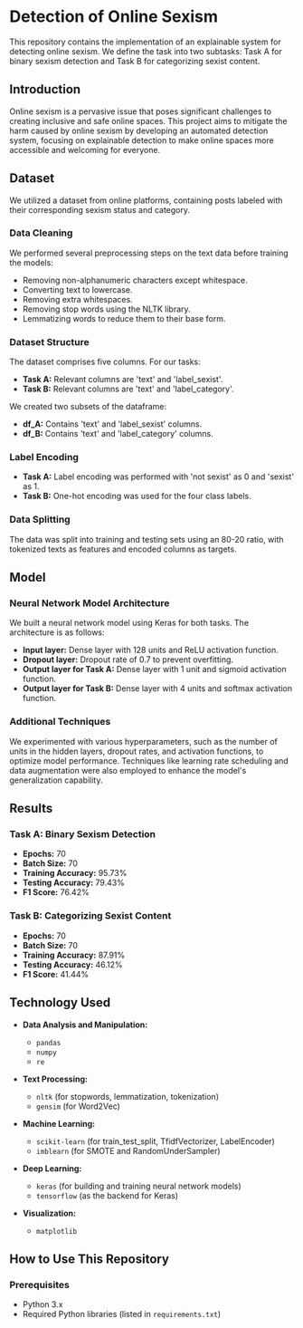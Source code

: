 # Detection of Online Sexism

This repository contains the implementation of an explainable system for detecting online sexism. We define the task into two subtasks: Task A for binary sexism detection and Task B for categorizing sexist content.

## Introduction

Online sexism is a pervasive issue that poses significant challenges to creating inclusive and safe online spaces. This project aims to mitigate the harm caused by online sexism by developing an automated detection system, focusing on explainable detection to make online spaces more accessible and welcoming for everyone.

## Dataset

We utilized a dataset from online platforms, containing posts labeled with their corresponding sexism status and category.

### Data Cleaning

We performed several preprocessing steps on the text data before training the models:

- Removing non-alphanumeric characters except whitespace.
- Converting text to lowercase.
- Removing extra whitespaces.
- Removing stop words using the NLTK library.
- Lemmatizing words to reduce them to their base form.

### Dataset Structure

The dataset comprises five columns. For our tasks:

- **Task A:** Relevant columns are 'text' and 'label_sexist'.
- **Task B:** Relevant columns are 'text' and 'label_category'.

We created two subsets of the dataframe:

- **df_A:** Contains 'text' and 'label_sexist' columns.
- **df_B:** Contains 'text' and 'label_category' columns.

### Label Encoding

- **Task A:** Label encoding was performed with 'not sexist' as 0 and 'sexist' as 1.
- **Task B:** One-hot encoding was used for the four class labels.

### Data Splitting

The data was split into training and testing sets using an 80-20 ratio, with tokenized texts as features and encoded columns as targets.

## Model

### Neural Network Model Architecture

We built a neural network model using Keras for both tasks. The architecture is as follows:

- **Input layer:** Dense layer with 128 units and ReLU activation function.
- **Dropout layer:** Dropout rate of 0.7 to prevent overfitting.
- **Output layer for Task A:** Dense layer with 1 unit and sigmoid activation function.
- **Output layer for Task B:** Dense layer with 4 units and softmax activation function.

### Additional Techniques

We experimented with various hyperparameters, such as the number of units in the hidden layers, dropout rates, and activation functions, to optimize model performance. Techniques like learning rate scheduling and data augmentation were also employed to enhance the model's generalization capability.

## Results

### Task A: Binary Sexism Detection

- **Epochs:** 70
- **Batch Size:** 70
- **Training Accuracy:** 95.73%
- **Testing Accuracy:** 79.43%
- **F1 Score:** 76.42%

### Task B: Categorizing Sexist Content

- **Epochs:** 70
- **Batch Size:** 70
- **Training Accuracy:** 87.91%
- **Testing Accuracy:** 46.12%
- **F1 Score:** 41.44%

## Technology Used

- **Data Analysis and Manipulation:**
  - `pandas`
  - `numpy`
  - `re`

- **Text Processing:**
  - `nltk` (for stopwords, lemmatization, tokenization)
  - `gensim` (for Word2Vec)

- **Machine Learning:**
  - `scikit-learn` (for train_test_split, TfidfVectorizer, LabelEncoder)
  - `imblearn` (for SMOTE and RandomUnderSampler)

- **Deep Learning:**
  - `keras` (for building and training neural network models)
  - `tensorflow` (as the backend for Keras)

- **Visualization:**
  - `matplotlib`

## How to Use This Repository

### Prerequisites

- Python 3.x
- Required Python libraries (listed in `requirements.txt`)
